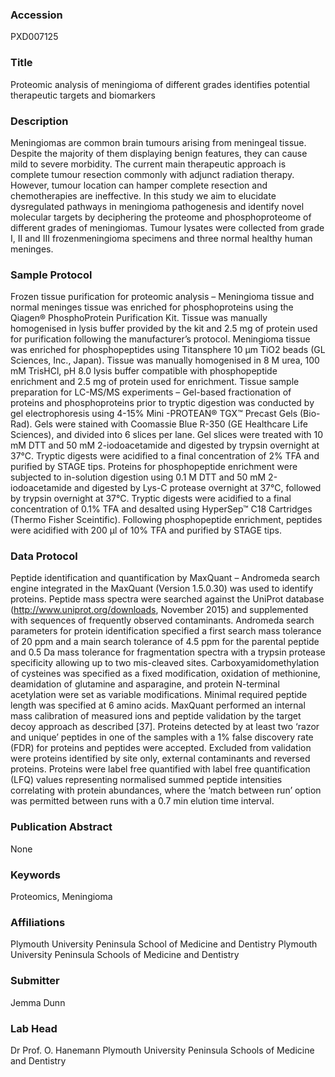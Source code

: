 ### Accession
PXD007125

### Title
Proteomic analysis of meningioma of different grades identifies potential therapeutic targets and biomarkers

### Description
Meningiomas are common brain tumours arising from meningeal tissue. Despite the majority of them displaying benign features, they can cause mild to severe morbidity. The current main therapeutic approach is complete tumour resection commonly with adjunct radiation therapy. However, tumour location can hamper complete resection and chemotherapies are ineffective. In this study we aim to elucidate dysregulated pathways in meningioma pathogenesis and identify novel molecular targets by deciphering the proteome and phosphoproteome of different grades of meningiomas. Tumour lysates were collected from grade I, II and III frozenmeningioma specimens and three normal healthy human meninges.

### Sample Protocol
Frozen tissue purification for proteomic analysis – Meningioma tissue and normal meninges tissue was enriched for phosphoproteins using the Qiagen® PhosphoProtein Purification Kit. Tissue was manually homogenised in lysis buffer provided by the kit and 2.5 mg of protein used for purification following the manufacturer’s protocol. Meningioma tissue was enriched for phosphopeptides using Titansphere 10 μm TiO2 beads (GL Sciences, Inc., Japan). Tissue was manually homogenised in 8 M urea, 100 mM TrisHCl, pH 8.0 lysis buffer compatible with phosphopeptide enrichment and 2.5 mg of protein used for enrichment. Tissue sample preparation for LC-MS/MS experiments – Gel-based fractionation of proteins and phosphoproteins prior to tryptic digestion was conducted by gel electrophoresis using 4-15% Mini -PROTEAN® TGX™ Precast Gels (Bio-Rad). Gels were stained with Coomassie Blue R-350 (GE Healthcare Life Sciences), and divided into 6 slices per lane. Gel slices were treated with 10 mM DTT and 50 mM 2-iodoacetamide and digested by trypsin overnight at 37°C. Tryptic digests were acidified to a final concentration of 2% TFA and purified by STAGE tips. Proteins for phosphopeptide enrichment were subjected to in-solution digestion using 0.1 M DTT and 50 mM 2-iodoacetamide and digested by Lys-C protease overnight at 37°C, followed by trypsin overnight at 37°C. Tryptic digests were acidified to a final concentration of 0.1% TFA and desalted using HyperSep™ C18 Cartridges (Thermo Fisher Sceintific). Following phosphopeptide enrichment, peptides were acidified with 200 μl of 10% TFA and purified by STAGE tips.

### Data Protocol
Peptide identification and quantification by MaxQuant – Andromeda search engine integrated in the MaxQuant (Version 1.5.0.30) was used to identify proteins. Peptide mass spectra were searched against the UniProt database (http://www.uniprot.org/downloads, November 2015) and supplemented with sequences of frequently observed contaminants. Andromeda search parameters for protein identification specified a first search mass tolerance of 20 ppm and a main search tolerance of 4.5 ppm for the parental peptide and 0.5 Da mass tolerance for fragmentation spectra with a trypsin protease specificity allowing up to two mis-cleaved sites. Carboxyamidomethylation of cysteines was specified as a fixed modification, oxidation of methionine, deamidation of glutamine and asparagine, and protein N-terminal acetylation were set as variable modifications. Minimal required peptide length was specified at 6 amino acids. MaxQuant performed an internal mass calibration of measured ions and peptide validation by the target decoy approach as described [37]. Proteins detected by at least two ‘razor and unique’ peptides in one of the samples with a 1% false discovery rate (FDR) for proteins and peptides were accepted. Excluded from validation were proteins identified by site only, external contaminants and reversed proteins. Proteins were label free quantified with label free quantification (LFQ) values representing normalised summed peptide intensities correlating with protein abundances, where the ‘match between run’ option was permitted between runs with a 0.7 min elution time interval.

### Publication Abstract
None

### Keywords
Proteomics, Meningioma

### Affiliations
Plymouth University Peninsula School of Medicine and Dentistry
Plymouth University Peninsula Schools of Medicine and Dentistry

### Submitter
Jemma Dunn

### Lab Head
Dr Prof. O. Hanemann
Plymouth University Peninsula Schools of Medicine and Dentistry


